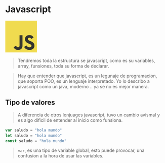 # Javascript 

<img src="img/javascript.png" style="width: 100px; height: 100px">


> Tendremos toda la estructura se javascript, como es su variables, array, funsiones, toda su forma de declarar.

> Hay que entender que javascript, es un legunaje de programacion, que soporta POO, es un lenguaje interpretado. Yo lo describo a javascript como un java, moderno .. ya se no es mejor manera.

## Tipo de valores
> A diferencia de otros lenjuages javascript, tuvo un cambio avismal y es algo dificil de entender al inicio como funsiona.

```JAVASCRIPT
var saludo = "hola mundo"
let saludo = "hola mundo"
const saludo = "hola mundo"
```

> `var`, es una tipo de variable global, esto puede provocar, una confusion a la hora de usar las variables.

> 